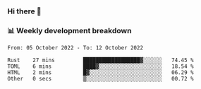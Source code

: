 ### Hi there 👋

### 📊 Weekly development breakdown
<!--START_SECTION:waka-->

```text
From: 05 October 2022 - To: 12 October 2022

Rust    27 mins         ██████████████████▓░░░░░░   74.45 %
TOML    6 mins          ████▓░░░░░░░░░░░░░░░░░░░░   18.54 %
HTML    2 mins          █▓░░░░░░░░░░░░░░░░░░░░░░░   06.29 %
Other   0 secs          ▒░░░░░░░░░░░░░░░░░░░░░░░░   00.72 %
```

<!--END_SECTION:waka-->
